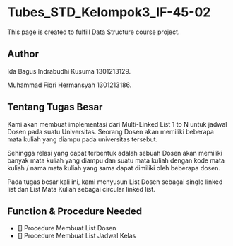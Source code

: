 # Tubes_STD_Kelompok3_IF-45-02
This page is created to fulfill Data Structure course project.

## Author
Ida Bagus Indrabudhi Kusuma 1301213129.

Muhammad Fiqri Hermansyah 1301213186.

## Tentang Tugas Besar
Kami akan membuat implementasi dari Multi-Linked List 1 to N untuk jadwal Dosen pada suatu Universitas. Seorang Dosen akan memiliki beberapa mata kuliah yang diampu pada universitas tersebut. 

Sehingga relasi yang dapat terbentuk adalah sebuah Dosen akan memiliki banyak mata kuliah yang diampu dan suatu mata kuliah dengan kode mata kuliah / nama mata kuliah yang sama dapat dimiliki oleh beberapa dosen.

Pada tugas besar kali ini, kami menyusun List Dosen sebagai single linked list dan List Mata Kuliah sebagai circular linked list.

## Function & Procedure Needed
- [] Procedure Membuat List Dosen
- [] Procedure Membuat List Jadwal Kelas 
